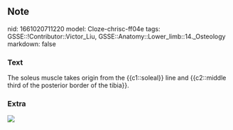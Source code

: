 ## Note
nid: 1661020711220
model: Cloze-chrisc-ff04e
tags: GSSE::!Contributor::Victor_Liu, GSSE::Anatomy::Lower_limb::14._Osteology
markdown: false

### Text
The soleus muscle takes origin from the {{c1::soleal}} line and {{c2::middle third of the posterior border of the tibia}}.

### Extra
<img src="paste-f50321b8ea2499449a92b9b523e3ad2606f3c5cc.jpg">
